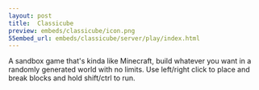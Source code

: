 ```yaml
---
layout: post
title:  Classicube
preview: embeds/classicube/icon.png
55embed_url: embeds/classicube/server/play/index.html
---
```

A sandbox game that's kinda like Minecraft, build whatever you want in a randomly generated world with no limits. Use left/right click to place and break blocks and hold shift/ctrl to run.